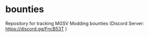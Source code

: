 # bounties
Repository for tracking MGSV Modding bounties (Discord Server: https://discord.gg/FncB53T )
